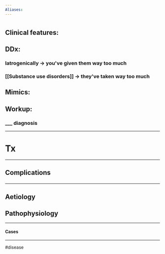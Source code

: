```yaml
---
Aliases:
---
```

# 
## Clinical features:
###
## DDx:
### Iatrogenically -> you've given them way too much
### [[Substance use disorders]] -> they've taken way too much
## Mimics:
###
## Workup:
### ___ diagnosis
---
# Tx

---
## Complications
###

---
## Aetiology
## Pathophysiology

---
#### Cases


---
#disease 